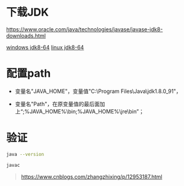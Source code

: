 # 下载JDK

https://www.oracle.com/java/technologies/javase/javase-jdk8-downloads.html

[windows jdk8-64](https://www.oracle.com/java/technologies/javase/javase-jdk8-downloads.html#license-lightbox)
[linux jdk8-64](https://www.oracle.com/java/technologies/javase/javase-jdk8-downloads.html#license-lightbox)

# 配置path

+ 变量名"JAVA_HOME"，变量值"C:\Program Files\Java\jdk1.8.0_91"，

+ 变量名"Path"，在原变量值的最后面加上“;%JAVA_HOME%\bin;%JAVA_HOME%\jre\bin”；

# 验证
```bash
java --version

javac
```

> https://www.cnblogs.com/zhangzhixing/p/12953187.html